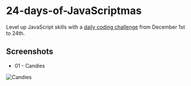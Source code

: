 # 24-days-of-JavaScriptmas

Level up JavaScript skills with a [daily coding challenge](https://scrimba.com/learn/adventcalendar) from December 1st to 24th.

## Screenshots
* 01 - Candies

![Candies](1st%20dec/ss.png)
